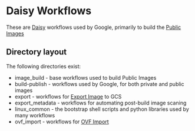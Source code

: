 # Daisy Workflows

These are [Daisy] workflows used by Google, primarily to build the [Public Images]

[Public Images]: https://cloud.google.com/compute/docs/images#os-compute-support
[Daisy]: https://github.com/GoogleCloudPlatform/compute-daisy/tree/master/docs

## Directory layout

The following directories exist:

* image\_build - base workflows used to build Public Images
* build-publish - workflows used by Google, for both private and public images
* export - workflows for [Export Image] to GCS
* export\_metadata - workflows for automating post-build image scaning
* linux\_common - the bootstrap shell scripts and python libraries used by many workflows
* ovf\_import - workflows for [OVF Import]

[Export Image]: https://cloud.google.com/compute/docs/images/export-image#export_an_image_to
[OVF Import]: https://cloud.google.com/compute/docs/import/import-ovf-files
